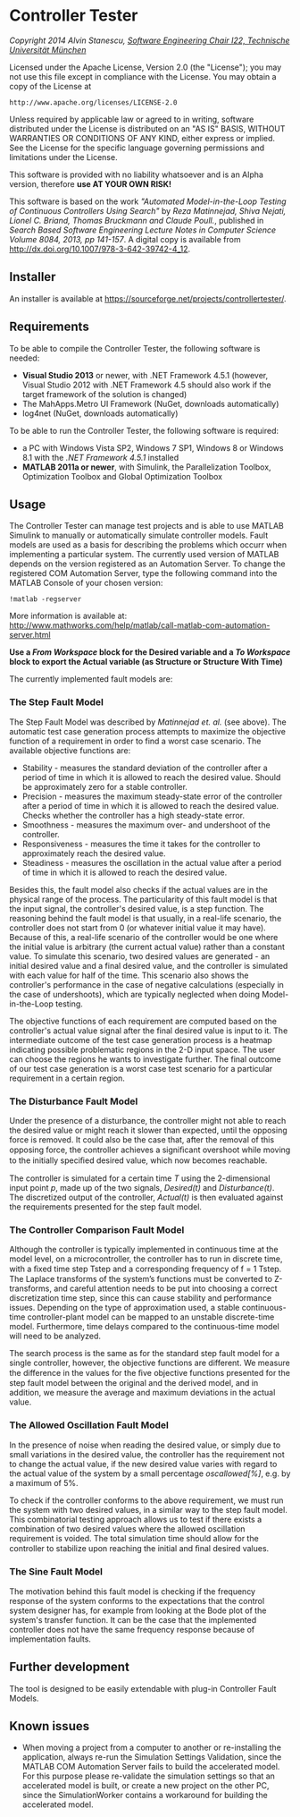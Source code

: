 # Controller Tester
*Copyright 2014 Alvin Stanescu, [Software Engineering Chair I22, Technische Universität München](https://www22.in.tum.de/en/home/)*

Licensed under the Apache License, Version 2.0 (the "License");
you may not use this file except in compliance with the License.
You may obtain a copy of the License at

    http://www.apache.org/licenses/LICENSE-2.0

Unless required by applicable law or agreed to in writing, software
distributed under the License is distributed on an "AS IS" BASIS,
WITHOUT WARRANTIES OR CONDITIONS OF ANY KIND, either express or implied.
See the License for the specific language governing permissions and
limitations under the License.

This software is provided with no liability whatsoever and is an Alpha version, therefore **use AT YOUR OWN RISK!**

This software is based on the work *"Automated Model-in-the-Loop Testing of Continuous Controllers Using Search"*
by *Reza Matinnejad, Shiva Nejati, Lionel C. Briand, Thomas Bruckmann and Claude Poull.*, published in *Search Based Software Engineering Lecture Notes in Computer Science Volume 8084, 2013, pp 141-157*.
A digital copy is available from http://dx.doi.org/10.1007/978-3-642-39742-4_12.

## Installer

An installer is available at https://sourceforge.net/projects/controllertester/.

## Requirements
To be able to compile the Controller Tester, the following software is needed:
* **Visual Studio 2013** or newer, with .NET Framework 4.5.1 (however, Visual Studio 2012 with .NET Framework 4.5 should also work if the target framework of the solution is changed)
* The MahApps.Metro UI Framework (NuGet, downloads automatically)
* log4net (NuGet, downloads automatically)
  
To be able to run the Controller Tester, the following software is required:
* a PC with Windows Vista SP2, Windows 7 SP1, Windows 8 or Windows 8.1 with the *.NET Framework 4.5.1* installed
* **MATLAB 2011a or newer**, with Simulink, the Parallelization Toolbox, Optimization Toolbox and Global Optimization Toolbox

## Usage 
The Controller Tester can manage test projects and is able to use MATLAB Simulink to manually or automatically simulate controller models. Fault models are used as a basis for describing the problems which occurr when implementing a particular system. The currently used version of MATLAB depends on the version registered as an Automation Server. To change the registered COM Automation Server, type the following command into the MATLAB Console of your chosen version:

    !matlab -regserver

More information is available at: http://www.mathworks.com/help/matlab/call-matlab-com-automation-server.html

**Use a *From Workspace* block for the Desired variable and a *To Workspace* block to export the Actual variable (as Structure or Structure With Time)**

The currently implemented fault models are:

### The Step Fault Model
The Step Fault Model was described by *Matinnejad et. al.* (see above). The automatic test case generation process attempts to maximize the objective function of a requirement in order to find a worst case scenario. The available objective functions are:
* Stability - measures the standard deviation of the controller after a period of time in which it is allowed to reach the desired value. Should be approximately zero for a stable controller.
* Precision  - measures the maximum steady-state error of the controller after a period of time in which it is allowed to reach the desired value. Checks whether the controller has a high steady-state error.
* Smoothness - measures the maximum over- and undershoot of the controller.
* Responsiveness - measures the time it takes for the controller to approximately reach the desired value.
* Steadiness - measures the oscillation in the actual value after a period of time in which it is allowed to reach the desired value.

Besides this, the fault model also checks if the actual values are in the physical range of the process. The particularity of this fault model is that the input signal, the controller's desired value, is a step function. The reasoning behind the fault model is that usually, in a real-life scenario, the controller does not start from 0 (or whatever initial value it may have). Because of this, a real-life scenario of the controller would be one where the initial value is arbitrary (the current actual value) rather than a constant value. To simulate this scenario, two desired values are generated - an initial desired value and a final desired value, and the controller is simulated with each value for half of the time. This scenario also shows the controller's performance in the case of negative calculations (especially in the case of undershoots), which are typically neglected when doing Model-in-the-Loop testing.

The objective functions of each requirement are computed based on the controller's actual value signal after the final desired value is input to it. The intermediate outcome of the test case generation process is a heatmap indicating possible problematic regions in the 2-D input space. The user can choose the regions he wants to investigate further. The final outcome of our test case generation is a worst case test scenario for a particular requirement in a certain region.

### The Disturbance Fault Model

Under the presence of a disturbance, the controller might not able to reach the desired value or might reach it slower than expected, until the opposing force is removed. It could also be the case that, after the removal of this opposing force, the controller achieves a signiﬁcant overshoot while moving to the initially speciﬁed desired value, which now becomes reachable.

The controller is simulated for a certain time *T* using the 2-dimensional input point *p*, made up of the two signals, *Desired(t)* and *Disturbance(t)*. The discretized output of the controller, *Actual(t)* is then evaluated against the requirements presented for the step fault model.

### The Controller Comparison Fault Model

Although the controller is typically implemented in continuous time at the model level, on a microcontroller, the controller has to run in discrete time, with a ﬁxed time step Tstep and a corresponding frequency of f = 1 Tstep. The Laplace transforms of the system’s functions must be converted to Z-transforms, and careful attention needs to be put into choosing a correct discretization time step, since this can cause stability and performance issues. Depending on the type of approximation used, a stable continuous-time controller-plant model can be mapped to an unstable discrete-time model. Furthermore, time delays compared to the continuous-time model will need to be analyzed.

The search process is the same as for the standard step fault model for a single controller, however, the objective functions are different. We measure the difference in the values for the ﬁve objective functions presented for the step fault model between the original and the derived model, and in addition, we measure the average and maximum deviations in the actual value.

### The Allowed Oscillation Fault Model

In the presence of noise when reading the desired value, or simply due to small variations in the desired value, the controller has the requirement not to change the actual value, if the new desired value varies with regard to the actual value of the system by a small percentage *oscallowed[%]*, e.g. by a maximum of 5%.

To check if the controller conforms to the above requirement, we must run the system with two desired values, in a similar way to the step fault model. This combinatorial testing approach allows us to test if there exists a combination of two desired values where the allowed oscillation requirement is voided. The total simulation time should allow for the controller to stabilize upon reaching the initial and ﬁnal desired values.

### The Sine Fault Model

The motivation behind this fault model is checking if the frequency response of the system conforms to the expectations that the control system designer has, for example from looking at the Bode plot of the system's transfer function. It can be the case that the implemented controller does not have the same frequency response because of implementation faults.

## Further development
The tool is designed to be easily extendable with plug-in Controller Fault Models.

## Known issues
* When moving a project from a computer to another or re-installing the application, always re-run the Simulation Settings Validation, since the MATLAB COM Automation Server fails to build the accelerated model. For this purpose please re-validate the simulation settings so that an accelerated model is built, or create a new project on the other PC, since the SimulationWorker contains a workaround for building the accelerated model.
